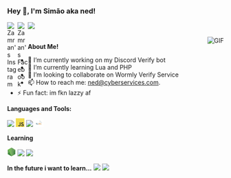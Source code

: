 <!-- <h3 title="hehehe"> Hi there! 👋</h3> -->

<!--

- 🔭 I’m currently working on my Discord Verify bot
- 🌱 I’m currently learning Lua and PHP
- 👯 I’m looking to collaborate on Wormly Verify Service
- 📫 How to reach me: ned@cyberservices.com
- ⚡ Fun fact: im fkn lazzy af
-->
<h3 title="hehehe"> Hey 👋, I'm Simão aka ned!</h3>

</a>
<a href="https://www.instagram.com/td_des1gns/">
  <img align="left" alt="Zamran's Instagram" width="24px" src="https://cdn.jsdelivr.net/npm/simple-icons@v3/icons/instagram.svg" />
</a>
<a href="https://discord.gg">
  <img align="left" alt="Zamran's Facebook" width="24px" src="https://cdn.jsdelivr.net/npm/simple-icons@v3/icons/discord.svg" />
</a>
<img src="https://komarev.com/ghpvc/?username=ZamranxD&color=blueviolet" align="left">



<br />
<br />



 <img align="right" alt="GIF" src="https://i.pinimg.com/originals/e4/26/70/e426702edf874b181aced1e2fa5c6cde.gif" />

**About Me!**

- 🔭 I’m currently working on my Discord Verify bot
- 🌱 I’m currently learning Lua and PHP
- 👯 I’m looking to collaborate on Wormly Verify Service
- 📫 How to reach me: [ned@cyberservices.com](mailto:ned@cyberservices.com).
- ⚡ Fun fact: im fkn lazzy af


**Languages and Tools:**  


<code><img height="20" src="https://cdn.jsdelivr.net/npm/programming-languages-logos@0.0.3/src/html/html.svg"></code>
<code><img height="20" src="https://raw.githubusercontent.com/github/explore/80688e429a7d4ef2fca1e82350fe8e3517d3494d/topics/javascript/javascript.png"></code>
<code><img height="20" src="https://cdn.jsdelivr.net/npm/programming-languages-logos@0.0.3/src/css/css.svg"></code>
<code><img height="20" src="https://raw.githubusercontent.com/github/explore/80688e429a7d4ef2fca1e82350fe8e3517d3494d/topics/mysql/mysql.png"></code>

**Learning**

<code><img height="20" src="https://raw.githubusercontent.com/github/explore/80688e429a7d4ef2fca1e82350fe8e3517d3494d/topics/nodejs/nodejs.png"></code>
<code><img height="20" src="https://cdn.jsdelivr.net/npm/programming-languages-logos@0.0.3/src/php/php.svg"></code>
<code><img height="20" src="https://cdn.jsdelivr.net/npm/programming-languages-logos@0.0.3/src/python/python.svg"></code>

**In the future i want to learn...**
<code><img height="20" src="https://cdn.jsdelivr.net/npm/programming-languages-logos@0.0.3/src/c/c.svg"></code>
<code><img height="20" src="https://cdn.jsdelivr.net/npm/programming-languages-logos@0.0.3/src/cpp/cpp.svg"></code>

